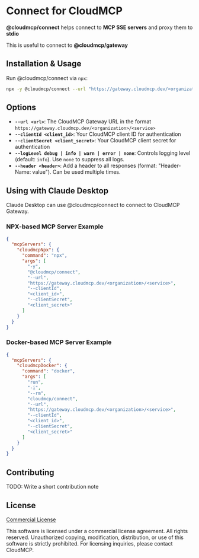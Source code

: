 # Connect for CloudMCP

**@cloudmcp/connect** helps connect to **MCP SSE servers** and proxy them to **stdio**

This is useful to connect to **@cloudmcp/gateway**

## Installation & Usage

Run @cloudmcp/connect via `npx`:

```bash
npx -y @cloudmcp/connect --url "https://gateway.cloudmcp.dev/<organization>/<service>" --clientId "<client_id>" --clientSecret "<client_secret>"
```

## Options

- **`--url <url>`**: The CloudMCP Gateway URL in the format `https://gateway.cloudmcp.dev/<organization>/<service>`
- **`--clientId <client_id>`**: Your CloudMCP client ID for authentication
- **`--clientSecret <client_secret>`**: Your CloudMCP client secret for authentication
- **`--logLevel debug | info | warn | error | none`**: Controls logging level (default: `info`). Use `none` to suppress all logs.
- **`--header <header>`**: Add a header to all responses (format: "Header-Name: value"). Can be used multiple times.

## Using with Claude Desktop

Claude Desktop can use @cloudmcp/connect to connect to CloudMCP Gateway.

### NPX-based MCP Server Example

```json
{
  "mcpServers": {
    "cloudmcpNpx": {
      "command": "npx",
      "args": [
        "-y",
        "@cloudmcp/connect",
        "--url",
        "https://gateway.cloudmcp.dev/<organization>/<service>",
        "--clientId",
        "<client_id>",
        "--clientSecret",
        "<client_secret>"
      ]
    }
  }
}
```

### Docker-based MCP Server Example

```json
{
  "mcpServers": {
    "cloudmcpDocker": {
      "command": "docker",
      "args": [
        "run",
        "-i",
        "--rm",
        "cloudmcp/connect",
        "--url",
        "https://gateway.cloudmcp.dev/<organization>/<service>",
        "--clientId",
        "<client_id>",
        "--clientSecret",
        "<client_secret>"
      ]
    }
  }
}
```

## Contributing

TODO: Write a short contribution note

## License

[Commercial License](./LICENSE)

This software is licensed under a commercial license agreement. All rights reserved. Unauthorized copying, modification, distribution, or use of this software is strictly prohibited. For licensing inquiries, please contact CloudMCP.
